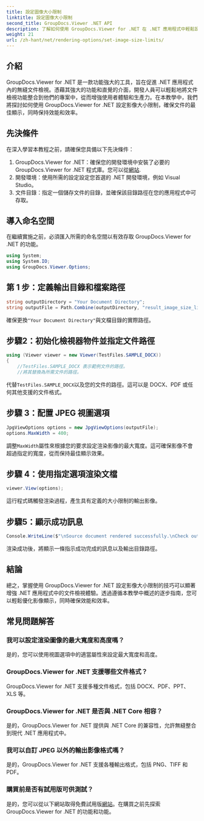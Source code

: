 ```yaml
---
title: 設定圖像大小限制
linktitle: 設定圖像大小限制
second_title: GroupDocs.Viewer .NET API
description: 了解如何使用 GroupDocs.Viewer for .NET 在 .NET 應用程式中輕鬆設定圖片大小限制，從而增強文件檢視體驗。
weight: 21
url: /zh-hant/net/rendering-options/set-image-size-limits/
---
```

## 介紹
GroupDocs.Viewer for .NET 是一款功能強大的工具，旨在促進 .NET 應用程式內的無縫文件檢視。憑藉其強大的功能和直覺的介面，開發人員可以輕鬆地將文件檢視功能整合到他們的專案中，從而增強使用者體驗和生產力。在本教學中，我們將探討如何使用 GroupDocs.Viewer for .NET 設定影像大小限制，確保文件的最佳顯示，同時保持效能和效率。
## 先決條件
在深入學習本教程之前，請確保您具備以下先決條件：
1.  GroupDocs.Viewer for .NET：確保您的開發環境中安裝了必要的 GroupDocs.Viewer for .NET 程式庫。您可以從[網站](https://releases.groupdocs.com/viewer/net/).
2. 開發環境：使用所需的設定設定您首選的 .NET 開發環境，例如 Visual Studio。
3. 文件目錄：指定一個儲存文件的目錄，並確保該目錄路徑在您的應用程式中可存取。

## 導入命名空間
在繼續實施之前，必須匯入所需的命名空間以有效存取 GroupDocs.Viewer for .NET 的功能。
```csharp
using System;
using System.IO;
using GroupDocs.Viewer.Options;
```
## 第 1 步：定義輸出目錄和檔案路徑
```csharp
string outputDirectory = "Your Document Directory";
string outputFile = Path.Combine(outputDirectory, "result_image_size_limit.jpg");
```
確保更換`"Your Document Directory"`與文檔目錄的實際路徑。
## 步驟2：初始化檢視器物件並指定文件路徑
```csharp
using (Viewer viewer = new Viewer(TestFiles.SAMPLE_DOCX))
{
    //TestFiles.SAMPLE_DOCX 表示範例文件的路徑。
    //將其替換為所需文件的路徑。
```
代替`TestFiles.SAMPLE_DOCX`以及您的文件的路徑。這可以是 DOCX、PDF 或任何其他支援的文件格式。
## 步驟 3：配置 JPEG 視圖選項
```csharp
JpgViewOptions options = new JpgViewOptions(outputFile);
options.MaxWidth = 400;
```
調整`MaxWidth`屬性來根據您的要求設定渲染影像的最大寬度。這可確保影像不會超過指定的寬度，從而保持最佳顯示效果。
## 步驟 4：使用指定選項渲染文檔
```csharp
viewer.View(options);
```
這行程式碼觸發渲染過程，產生具有定義的大小限制的輸出影像。
## 步驟5：顯示成功訊息
```csharp
Console.WriteLine($"\nSource document rendered successfully.\nCheck output in {outputDirectory}.");
```
渲染成功後，將顯示一條指示成功完成的訊息以及輸出目錄路徑。

## 結論
總之，掌握使用 GroupDocs.Viewer for .NET 設定影像大小限制的技巧可以顯著增強 .NET 應用程式中的文件檢視體驗。透過遵循本教學中概述的逐步指南，您可以輕鬆優化影像顯示，同時確保效能和效率。
## 常見問題解答
### 我可以設定渲染圖像的最大寬度和高度嗎？
是的，您可以使用視圖選項中的適當屬性來設定最大寬度和高度。
### GroupDocs.Viewer for .NET 支援哪些文件格式？
GroupDocs.Viewer for .NET 支援多種文件格式，包括 DOCX、PDF、PPT、XLS 等。
### GroupDocs.Viewer for .NET 是否與 .NET Core 相容？
是的，GroupDocs.Viewer for .NET 提供與 .NET Core 的兼容性，允許無縫整合到現代 .NET 應用程式中。
### 我可以自訂 JPEG 以外的輸出影像格式嗎？
是的，GroupDocs.Viewer for .NET 支援各種輸出格式，包括 PNG、TIFF 和 PDF。
### 購買前是否有試用版可供測試？
是的，您可以從以下網站取得免費試用版[網站](https://releases.groupdocs.com/viewer/net/)。在購買之前先探索 GroupDocs.Viewer for .NET 的功能和功能。